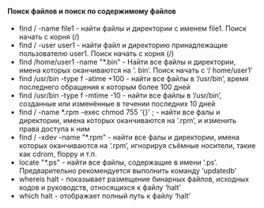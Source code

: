 #### Поиск файлов и поиск по содержимому файлов
- find / -name file1 - найти файлы и директории с именем file1. Поиск начать с корня (/)
- find / -user user1 - найти файл и директорию принадлежащие пользователю user1. Поиск начать с корня (/)
- find /home/user1 -name "*.bin" - Найти все файлы и директории, имена которых оканчиваются на ‘. bin’. Поиск начать с ‘/ home/user1’
- find /usr/bin -type f -atime +100 - найти все файлы в ‘/usr/bin’, время последнего обращения к которым более 100 дней
- find /usr/bin -type f -mtime -10 - найти все файлы в ‘/usr/bin’, созданные или изменённые в течении последних 10 дней
- find / -name *.rpm -exec chmod 755 '{}' \; - найти все фалы и директории, имена которых оканчиваются на ‘.rpm’, и изменить права доступа к ним
- find / -xdev -name "*.rpm" - найти все фалы и директории, имена которых оканчиваются на ‘.rpm’, игнорируя съёмные носители, такие как
cdrom,
floppy и т.п.
- locate "*.ps" - найти все файлы, содержащие в имени ‘.ps’. Предварительно рекомендуется выполнить команду ‘updatedb’
- whereis halt -	показывает размещение бинарных файлов, исходных кодов и руководств, относящихся к файлу ‘halt’
- which halt - отображает полный путь к файлу ‘halt’

